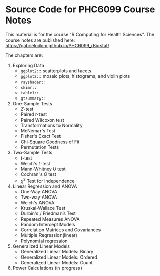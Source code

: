 # Source Code for PHC6099 Course Notes

This material is for the course "R Computing for Health Sciences". The course notes are published here: <https://gabrielodom.github.io/PHC6099_rBiostat/>

The chapters are:

1. Exploring Data  
    - `ggplot2::` scatterplots and facets
    - `ggplot2::` mosaic plots, histograms, and violin plots
    - `rayshader::`
    - `skimr::`
    - `table1::`
    - `gtsummary::`
2. One-Sample Tests  
    - $Z$-test
    - Paired $t$-test
    - Paired Wilcoxon test
    - Transformations to Normality
    - McNemar's Test
    - Fisher's Exact Test
    - Chi-Square Goodness of Fit
    - Permutation Tests
3. Two-Sample Tests  
    - $t$-test
    - Welch's $t$-test
    - Mann-Whitney $U$ test
    - Cochran's $Q$ test
    - $\chi^2$ Test for Independence
4. Linear Regression and ANOVA  
    - One-Way ANOVA
    - Two-way ANOVA
    - Welch's ANOVA
    - Kruskal-Wallace Test
    - Durbin's / Friedman’s Test
    - Repeated Measures ANOVA
    - Random Intercept Models
    - Correlation Matrices and Covariances
    - Multiple Regression(linear)
    - Polynomial regression
5. Generalized Linear Models  
    - Generalized Linear Models: Binary
    - Generalized Linear Models: Ordered
    - Generalized Linear Models: Count
6. Power Calculations (in progress)
